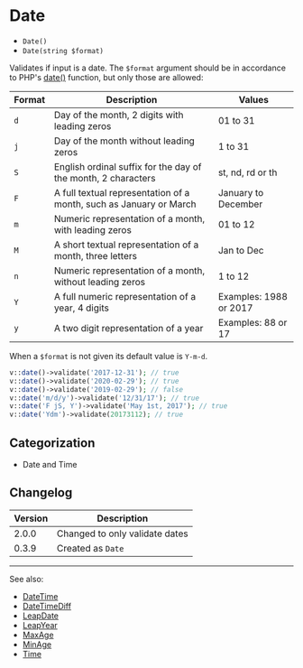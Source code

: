 # Date

- `Date()`
- `Date(string $format)`

Validates if input is a date. The `$format` argument should be in accordance to
PHP's [date()](http://php.net/date) function, but only those are allowed:

Format  | Description                                                           | Values
--------|-----------------------------------------------------------------------|-------------------------
`d`     | Day of the month, 2 digits with leading zeros                         | 01 to 31
`j`     | Day of the month without leading zeros                                | 1 to 31
`S`     | English ordinal suffix for the day of the month, 2 characters         | st, nd, rd or th
`F`     | A full textual representation of a month, such as January or March    | January to December
`m`     | Numeric representation of a month, with leading zeros                 | 01 to 12
`M`     | A short textual representation of a month, three letters              | Jan to Dec
`n`     | Numeric representation of a month, without leading zeros              | 1 to 12
`Y`     | A full numeric representation of a year, 4 digits                     | Examples: 1988 or 2017
`y`     | A two digit representation of a year                                  | Examples: 88 or 17


When a `$format` is not given its default value is `Y-m-d`.

```php
v::date()->validate('2017-12-31'); // true
v::date()->validate('2020-02-29'); // true
v::date()->validate('2019-02-29'); // false
v::date('m/d/y')->validate('12/31/17'); // true
v::date('F jS, Y')->validate('May 1st, 2017'); // true
v::date('Ydm')->validate(20173112); // true
```

## Categorization

- Date and Time

## Changelog

Version | Description
--------|-------------
  2.0.0 | Changed to only validate dates
  0.3.9 | Created as `Date`

***
See also:

- [DateTime](DateTime.md)
- [DateTimeDiff](DateTimeDiff.md)
- [LeapDate](LeapDate.md)
- [LeapYear](LeapYear.md)
- [MaxAge](MaxAge.md)
- [MinAge](MinAge.md)
- [Time](Time.md)

